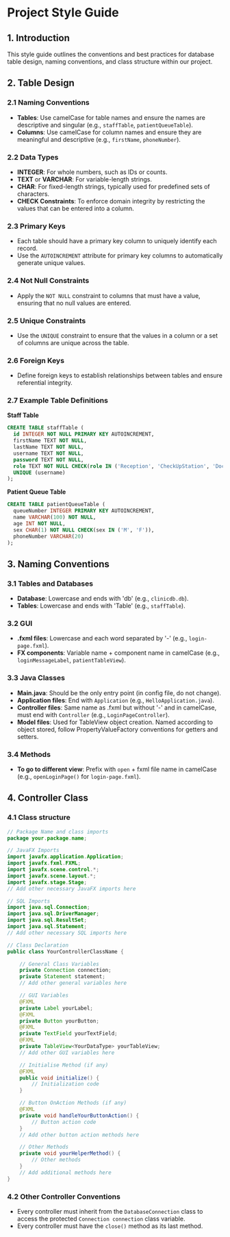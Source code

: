 # Project Style Guide

## 1. Introduction

This style guide outlines the conventions and best practices for database table design, naming conventions, and class structure within our project.

## 2. Table Design

### 2.1 Naming Conventions
- **Tables**: Use camelCase for table names and ensure the names are descriptive and singular (e.g., `staffTable`, `patientQueueTable`).
- **Columns**: Use camelCase for column names and ensure they are meaningful and descriptive (e.g., `firstName`, `phoneNumber`).

### 2.2 Data Types
- **INTEGER**: For whole numbers, such as IDs or counts.
- **TEXT** or **VARCHAR**: For variable-length strings.
- **CHAR**: For fixed-length strings, typically used for predefined sets of characters.
- **CHECK Constraints**: To enforce domain integrity by restricting the values that can be entered into a column.

### 2.3 Primary Keys
- Each table should have a primary key column to uniquely identify each record.
- Use the `AUTOINCREMENT` attribute for primary key columns to automatically generate unique values.

### 2.4 Not Null Constraints
- Apply the `NOT NULL` constraint to columns that must have a value, ensuring that no null values are entered.

### 2.5 Unique Constraints
- Use the `UNIQUE` constraint to ensure that the values in a column or a set of columns are unique across the table.

### 2.6 Foreign Keys
- Define foreign keys to establish relationships between tables and ensure referential integrity.

### 2.7 Example Table Definitions

**Staff Table**

```sql
CREATE TABLE staffTable (
  id INTEGER NOT NULL PRIMARY KEY AUTOINCREMENT,
  firstName TEXT NOT NULL,
  lastName TEXT NOT NULL,
  username TEXT NOT NULL,
  password TEXT NOT NULL,
  role TEXT NOT NULL CHECK(role IN ('Reception', 'CheckUpStation', 'Doctor', 'Pharmacy')),
  UNIQUE (username)
);
```
**Patient Queue Table**
```sql
CREATE TABLE patientQueueTable (
  queueNumber INTEGER PRIMARY KEY AUTOINCREMENT,
  name VARCHAR(100) NOT NULL,
  age INT NOT NULL,
  sex CHAR(1) NOT NULL CHECK(sex IN ('M', 'F')),
  phoneNumber VARCHAR(20)
);
```

## 3. Naming Conventions

### 3.1 Tables and Databases
- **Database**: Lowercase and ends with 'db' (e.g., `clinicdb.db`).
- **Tables**: Lowercase and ends with 'Table' (e.g., `staffTable`).

### 3.2 GUI
- **.fxml files**: Lowercase and each word separated by '-' (e.g., `login-page.fxml`).
- **FX components**: Variable name + component name in camelCase (e.g., `loginMessageLabel`, `patientTableView`).

### 3.3 Java Classes
- **Main.java**: Should be the only entry point (in config file, do not change).
- **Application files**: End with `Application` (e.g., `HelloApplication.java`).
- **Controller files**: Same name as .fxml but without '-' and in camelCase, must end with `Controller` (e.g., `LoginPageController`).
- **Model files**: Used for TableView object creation. Named according to object stored, follow PropertyValueFactory conventions for getters and setters.

### 3.4 Methods
- **To go to different view**: Prefix with `open` + fxml file name in camelCase (e.g., `openLoginPage()` for `login-page.fxml`).

## 4. Controller Class

### 4.1 Class structure

```java
// Package Name and class imports
package your.package.name;

// JavaFX Imports
import javafx.application.Application;
import javafx.fxml.FXML;
import javafx.scene.control.*;
import javafx.scene.layout.*;
import javafx.stage.Stage;
// Add other necessary JavaFX imports here

// SQL Imports
import java.sql.Connection;
import java.sql.DriverManager;
import java.sql.ResultSet;
import java.sql.Statement;
// Add other necessary SQL imports here

// Class Declaration
public class YourControllerClassName {

    // General Class Variables
    private Connection connection;
    private Statement statement;
    // Add other general variables here

    // GUI Variables
    @FXML
    private Label yourLabel;
    @FXML
    private Button yourButton;
    @FXML
    private TextField yourTextField;
    @FXML
    private TableView<YourDataType> yourTableView;
    // Add other GUI variables here

    // Initialise Method (if any)
    @FXML
    public void initialize() {
        // Initialization code
    }

    // Button OnAction Methods (if any)
    @FXML
    private void handleYourButtonAction() {
        // Button action code
    }
    // Add other button action methods here

    // Other Methods
    private void yourHelperMethod() {
        // Other methods
    }
    // Add additional methods here
}
```

### 4.2 Other Controller Conventions
- Every controller must inherit from the `DatabaseConnection` class to access the protected `Connection connection` class variable.
- Every controller must have the `close()` method as its last method.
